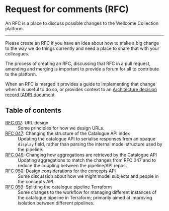 # Request for comments (RFC)

An RFC is a place to discuss possible changes to the Wellcome Collection platform.

---

Please create an RFC if you have an idea about how to make a big change to the way we do things currently and need a place to share that with your colleagues.

The process of creating an RFC, discussing that RFC in a pull request, amending and merging is important to provide a forum for all to contribute to the platform.

When an RFC is merged it provides a guide to implementing that change when it is useful to do so, or provides context to an [Architecture decision record (ADR) document](../adr/README.md).

## Table of contents

<dl>
  <dt>
    <a href="./017-url_design">RFC 017</a>: URL design
  </dt>
  <dd>
    Some principles for how we design URLs.
  </dd>

  <dt>
    <a href="./047-catalogue-api-index-structure">RFC 047</a>: Changing the structure of the Catalogue API index
  </dt>
  <dd>
    Updating the catalogue API to serialise responses from an opaque <code>display</code> field, rather than parsing the internal model structure used by the pipeline.
  </dd>

  <dt>
    <a href="./049-catalogue-api-aggregations-modelling">RFC 049</a>: Changing how aggregations are retrieved by the Catalogue API
  </dt>
  <dd>
    Updating aggregations to match the changes from RFC 047 and to reduce the coupling between the pipeline/API repos.
  </dd>

  <dt>
    <a href="./050-concepts-api">RFC 050</a>: Design considerations for the concepts API
  </dt>
  <dd>
    Some discussion about how we might model subjects and people in the concepts API.
  </dd>

  <dt>
    <a href="./059-059-splitting-pipeline-terraform">RFC 059</a>: Splitting the catalogue pipeline Terraform
  </dt>
  <dd>
    Some changes to the workflow for managing different instances of the catalogue pipeline in Terraform; primarily aimed at improving isolation between different pipelines.
  </dd>
</dl>
